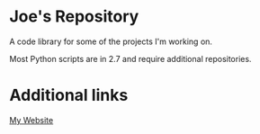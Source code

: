 # Joe's Repository

A code library for some of the projects I'm working on.

Most Python scripts are in 2.7 and require additional repositories.

# Additional links
[My Website](joecurran.xyz)
